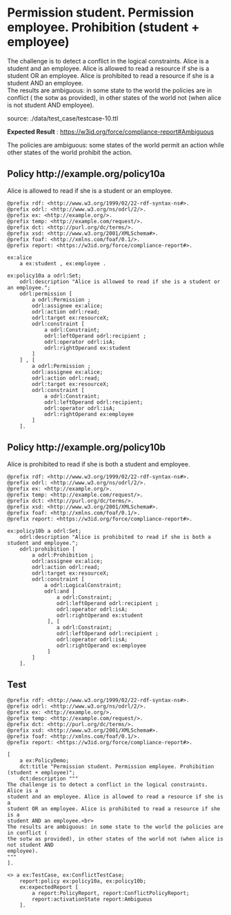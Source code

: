# Permission student. Permission employee. Prohibition (student + employee)

 The challenge is to detect a conflict in the logical constraints. Alice is a student and an employee. Alice is allowed to read a resource if she is a student OR an employee. Alice is prohibited to read a resource if she is a student AND an employee.<br> The results are ambiguous: in some state to the world the policies are in conflict ( the sotw as provided), in other states of the world not (when alice is not student AND employee). 

source: ./data/test_case/testcase-10.ttl

**Expected Result** : https://w3id.org/force/compliance-report#Ambiguous

The policies are ambiguous: some states of the world permit an action while other states of the world prohibit the action.

<h2>Policy <span>http://example.org/policy10a</span></h2>

Alice is allowed to read if she is a student or an employee.

```
@prefix rdf: <http://www.w3.org/1999/02/22-rdf-syntax-ns#>.
@prefix odrl: <http://www.w3.org/ns/odrl/2/>.
@prefix ex: <http://example.org/>.
@prefix temp: <http://example.com/request/>.
@prefix dct: <http://purl.org/dc/terms/>.
@prefix xsd: <http://www.w3.org/2001/XMLSchema#>.
@prefix foaf: <http://xmlns.com/foaf/0.1/>.
@prefix report: <https://w3id.org/force/compliance-report#>.

ex:alice 
    a ex:student , ex:employee .

ex:policy10a a odrl:Set;
    odrl:description "Alice is allowed to read if she is a student or an employee.";
    odrl:permission [
        a odrl:Permission ;
        odrl:assignee ex:alice;
        odrl:action odrl:read;
        odrl:target ex:resourceX;
        odrl:constraint [
            a odrl:Constraint;
            odrl:leftOperand odrl:recipient ;
            odrl:operator odrl:isA;
            odrl:rightOperand ex:student
        ]
    ] , [
        a odrl:Permission ;
        odrl:assignee ex:alice;
        odrl:action odrl:read;
        odrl:target ex:resourceX;
        odrl:constraint [
            a odrl:Constraint;
            odrl:leftOperand odrl:recipient;
            odrl:operator odrl:isA;
            odrl:rightOperand ex:employee
        ]
    ].
```

<h2>Policy <span>http://example.org/policy10b</span></h2>

Alice is prohibited to read if she is both a student and employee.

```
@prefix rdf: <http://www.w3.org/1999/02/22-rdf-syntax-ns#>.
@prefix odrl: <http://www.w3.org/ns/odrl/2/>.
@prefix ex: <http://example.org/>.
@prefix temp: <http://example.com/request/>.
@prefix dct: <http://purl.org/dc/terms/>.
@prefix xsd: <http://www.w3.org/2001/XMLSchema#>.
@prefix foaf: <http://xmlns.com/foaf/0.1/>.
@prefix report: <https://w3id.org/force/compliance-report#>.

ex:policy10b a odrl:Set;
    odrl:description "Alice is prohibited to read if she is both a student and employee.";
    odrl:prohibition [
        a odrl:Prohibition ;
        odrl:assignee ex:alice;
        odrl:action odrl:read;
        odrl:target ex:resourceX;
        odrl:constraint [
            a odrl:LogicalConstraint;
            odrl:and [
                a odrl:Constraint;
                odrl:leftOperand odrl:recipient ;
                odrl:operator odrl:isA;
                odrl:rightOperand ex:student
             ], [
                a odrl:Constraint;
                odrl:leftOperand odrl:recipient ;
                odrl:operator odrl:isA;
                odrl:rightOperand ex:employee
             ]
        ]
    ].
```

## Test

```
@prefix rdf: <http://www.w3.org/1999/02/22-rdf-syntax-ns#>.
@prefix odrl: <http://www.w3.org/ns/odrl/2/>.
@prefix ex: <http://example.org/>.
@prefix temp: <http://example.com/request/>.
@prefix dct: <http://purl.org/dc/terms/>.
@prefix xsd: <http://www.w3.org/2001/XMLSchema#>.
@prefix foaf: <http://xmlns.com/foaf/0.1/>.
@prefix report: <https://w3id.org/force/compliance-report#>.

[
    a ex:PolicyDemo;
    dct:title "Permission student. Permission employee. Prohibition (student + employee)";
    dct:description """
The challenge is to detect a conflict in the logical constraints. Alice is a
student and an employee. Alice is allowed to read a resource if she is a
student OR an employee. Alice is prohibited to read a resource if she is a
student AND an employee.<br>
The results are ambiguous: in some state to the world the policies are in conflict (
the sotw as provided), in other states of the world not (when alice is not student AND
employee).
"""
].

<> a ex:TestCase, ex:ConflictTestCase;
    report:policy ex:policy10a, ex:policy10b;
    ex:expectedReport [
        a report:PolicyReport, report:ConflictPolicyReport;
        report:activationState report:Ambiguous
    ].

```
